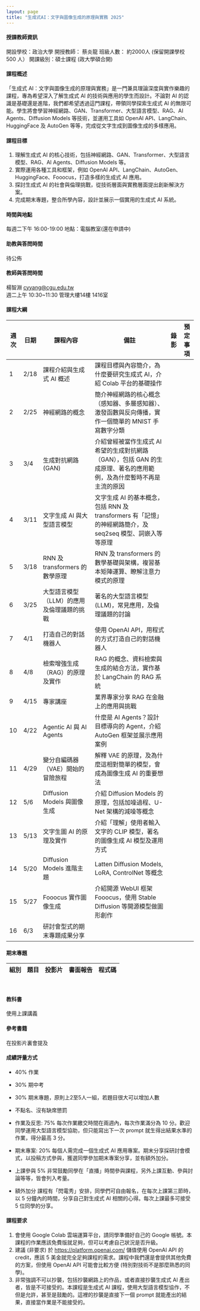 ```yaml
---
layout: page
title: "生成式AI：文字與圖像生成的原理與實務 2025"
---
```

<!--ICM906-->

#### 授課教師資訊
開設學校：政治大學
開授教師： 蔡炎龍
班級人數： 約2000人 (保留開課學校 500 人）
開課級別：碩士課程 (政大學碩合開)

#### 課程概述
「生成式 AI：文字與圖像生成的原理與實務」是一門兼具理論深度與實作樂趣的課程，專為希望深入了解生成式 AI 的技術與應用的學生而設計。不論對 AI 的認識是基礎還是進階，我們都希望透過這門課程，帶領同學探索生成式 AI 的無限可能。學生將會學習神經網路、GAN、Transformer、大型語言模型、RAG、AI Agents、Diffusion Models 等技術，並運用工具如 OpenAI API、LangChain、HuggingFace 及 AutoGen 等等，完成從文字生成到圖像生成的多樣應用。

#### 課程目標
1. 理解生成式 AI 的核心技術，包括神經網路、GAN、Transformer、大型語言模型、RAG、AI Agents、Diffusion Models  等。
2. 實際運用各種工具和框架，例如 OpenAI API、LangChain、AutoGen、HuggingFace、Fooocus，打造多樣的生成式 AI 應用。
3. 探討生成式 AI 的社會與倫理挑戰，從技術層面與實務層面提出創新解決方案。
4. 完成期末專題，整合所學內容，設計並展示一個實用的生成式 AI 系統。

#### 時間與地點
每週二下午 16:00-19:00 地點：電腦教室(還在申請中)<br/>

#### 助教與答問時間
待公佈<br/>

#### 教師與答問時間
楊智淵 cyyang@cgu.edu.tw <br/>
週二上午 10:30~11:30 管理大樓14樓 1416室<br/>

#### 課程大綱

|週次|日期  |課程內容                       |備註     |錄影         | 預定事項 |
|--- |---   |---                        |---         |---         |---       |
|1	 |2/18	|課程介紹與生成式 AI 概述	  |課程目標與內容簡介，為什麼要研究生成式 AI，介紹 Colab 平台的基礎操作 |||
|2	 |2/25	|神經網路的概念	             |簡介神經網路的核心概念（感知器、多層感知器）、激發函數與反向傳播，實作一個簡單的 MNIST 手寫數字分類|||
|3	 |3/4	|生成對抗網路 (GAN)	         |介紹曾經被當作生成式 AI 希望的生成對抗網路（GAN），包括 GAN 的生成原理、著名的應用範例，及為什麼暫時不再是主流的原因|||
|4	 |3/11	|文字生成 AI 與大型語言模型	  |文字生成 AI 的基本概念，包括 RNN 及 transformers 有「記憶」的神經網路簡介，及 seq2seq 模型、詞嵌入等等原理|||
|5	 |3/18	|RNN 及 transformers 的數學原理	|RNN 及 transformers 的數學基礎與架構，複習基本矩陣運算、瞭解注意力模式的原理|||
|6	 |3/25	|大型語言模型（LLM）的應用及倫理議題的挑戰	|著名的大型語言模型 (LLM)，常見應用，及倫理議題的討論|||
|7	 |4/1	|打造自己的對話機器人	|使用 OpenAI API，用程式的方式打造自己的對話機器人|||
|8	 |4/8	|檢索增強生成（RAG）的原理及實作	|RAG 的概念、資料檢索與生成的結合方法，實作基於 LangChain 的 RAG 系統|||
|9	 |4/15	|專家講座	|業界專家分享 RAG 在金融上的應用與挑戰|||
|10	 |4/22	|Agentic AI 與 AI Agents	|什麼是 AI Agents？設計目標導向的 Agent，介紹 AutoGen 框架並展示應用案例|||
|11	 |4/29	|變分自編碼器（VAE）開始的冒險旅程	|解釋 VAE 的原理，及為什麼這相對簡單的模型，會成為圖像生成 AI 的重要想法|||
|12	 |5/6	|Diffusion Models 與圖像生成	|介紹 Diffusion Models 的原理，包括加噪過程、U-Net 架構的減噪等概念|||
|13	 |5/13	|文字生圖 AI 的原理及實作	|介紹「理解」使用者輸入文字的 CLIP 模型，著名的圖像生成 AI 模型及運用方式|||
|14	 |5/20	|Diffusion Models 進階主題	|Latten Diffusion Models, LoRA, ControlNet 等概念|||
|15	 |5/27	|Fooocus 實作圖像生成	|介紹開源 WebUI 框架 Fooocus，使用 Stable Diffusion 等開源模型做圖形創作|||
|16	 |6/3	|研討會型式的期末專題成果分享||||


#### 期末專題

|組別|題目                          |投影片                  |書面報告 | 程式碼 |
|---|---|---|---|---|

<br/>

#### 教科書
使用上課講義<br/>

#### 參考書籍
在投影片裏會提及 <br/>

#### 成績評量方式
- 40% 作業
- 30% 期中考
- 30% 期末專題，原則上2至5人一組，若題目很大可以增加人數
- 不點名、沒有缺席懲罰

- 作業及反思: 75%
每次作業繳交時間在兩週內，每次作業滿分為 10 分。歡迎同學運用大型語言模型協助，但只能寫出下一次 prompt 就生得出結果水準的作業，得分最高 3 分。
- 期末專案: 20%
每個人需完成一個生成式 AI 應用專案。期末分享採研討會模式，以投稿方式參與，獲選同學參加期末專案分享，並有額外加分。
- 上課參與 5%
非常鼓勵同學在「直播」時間參與課程，另外上課互動、參與討論等等，皆會列入考量。
- 額外加分
課程有「閃電秀」安排，同學們可自由報名，在每次上課第三節時，以 5 分鐘內的時間，分享自己對生成式 AI 相關的心得。每次上課最多可接受 5 位同學的分享。

#### 課程要求
1. 會使用 Google Colab 雲端運算平台，請同學準備好自己的 Google 帳號。本課程的作業應該免費版就足夠，但可以考慮自己狀況是否升級。
2. 建議 (非要求) 於 https://platform.openai.com/ 儲值使用 OpenAI API 的 credit，應該 5 美金就完全足夠課程的需求。課程中我們還是會提供其他免費的方案，但使用 OpenAI API 可能會比較方便 (特別對技術不是那麼熟悉的同學)。
3. 非常強調不可以抄襲，包括抄襲網路上的作品，或者直接抄襲生成式 AI 產出者，皆是不可接受的。本課程是生成式 AI 課程，使用大型語言模型協作，不但是允許，甚至是鼓勵的。這裡的抄襲是直接下一個 prompt 就能產出的結果，直接當作業是不能接受的。

